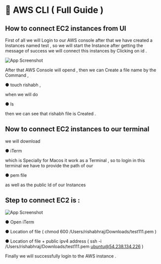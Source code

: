 
# 🔖 AWS CLI ( Full Guide )

## How to connect EC2 instances from UI 


First of all we will Login to our AWS console after that we have created a Instances named test , so we will start the Instance after getting the message of success we will connect this instances by Clicking on id .


![App Screenshot](https://media.licdn.com/dms/image/D5622AQEwSQrEuI8w2Q/feedshare-shrink_2048_1536/0/1707156416022?e=1709769600&v=beta&t=QTWA-AclBpin54x6Pibn-Huf45LJ_Y6j-molb6BQ1cQ)


After that AWS Console will opend , then we can Create a file name by the Command ,

 ● touch rishabh ,

when we will do 

● ls 

then we can see that rishabh file is Created .

## Now to connect EC2 instances to our terminal 
we will download 

● iTerm  

which is Specially for Macos it work as a Terminal ,
so to login in this terminal we have to provide the path of our 

● pem file 

as well as the public Id of our Instances



## Step to connect EC2 is :

![App Screenshot](https://media.licdn.com/dms/image/D5622AQEVx2ZMezj5wA/feedshare-shrink_2048_1536/0/1707156419560?e=1709769600&v=beta&t=tf_4I23nbf7DW76YEFOwDN85-lS-0MaWDChn5nETbSs)



● Open iTerm

● Location of file ( chmod 600 /Users/rishabhraj/Downloads/test111.pem )

● Location of file + public ipv4 address ( ssh -i /Users/rishabhraj/Downloads/test111.pem ubuntu@54.238.134.226 )

Finally we will successfully login to the AWS instance .
